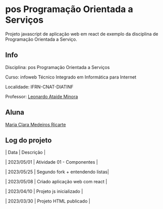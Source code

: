 # pos Programação Orientada a Serviços
Projeto javascript de aplicação web em react de exemplo da disciplina de Programação Orientada a Serviço.

## Info
Disciplina: pos Programação Orientada a Serviços

Curso: infoweb Técnico Integrado em Informática para Internet

Localidade: IFRN-CNAT-DIATINF

Professor: [Leonardo Ataide Minora](https://github.com/leonardo-minora)

## Aluna
[Maria Clara Medeiros Ricarte](https://github.com/Maria-Ricarte)

## Log do projeto
| Data       | Descrição                       |

| 2023/05/01 | Atividade 01 - Componentes      |

| 2023/05/25 | Segundo fork + entendendo listas|

| 2023/05/08 | Criado aplicação web com react  |

| 2023/04/10 | Projeto js inicializado         |

| 2023/03/30 | Projeto HTML publicado          |

